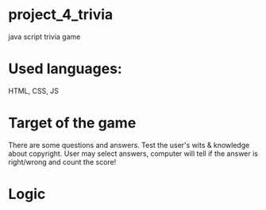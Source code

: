 # project_4_trivia
java script trivia game 

# Used languages: 
HTML, CSS, JS

# Target of the game

There are some questions and answers. Test the user's wits & knowledge about copyright. 
User may select answers, computer will tell if the answer is right/wrong and count the score!


# Logic

